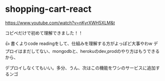 # shopping-cart-react

https://www.youtube.com/watch?v=nKyrXWH5XLM&t

コピペだけで初めて理解できました！！

👍
書くよりcode readingをして、仕組みを理解する方がよっぽど大事やわw
デプロイはまだしてない、mongodbと、herokuのdev,prodのやり方はもうできるから、

デプロイしなくてもいい。多分、うん、次はこの機能をワシのサービスに追加するンゴ